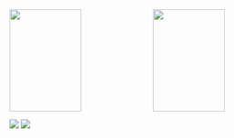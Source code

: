 <div>
<a href="https://github.com/LucasPassarote">
<img height="180em" width="50%" src="https://github-readme-stats.vercel.app/api/top-langs/?username=LucasPassarote&layout=compact&langs_count=7&theme=cobalt"/><img height="180em" width="50%" src="https://github-readme-stats.vercel.app/api?username=LucasPassarote&show_icons=true&theme=cobalt&include_all_commits=true&count_private=true"/>
</div>

<a href="https://instagram.com/lucaspassarote" target="_blank"><img src="https://img.shields.io/badge/-Instagram-%23E4405F?style=for-the-badge&logo=instagram&logoColor=white" target="_blank"></a>
<a href="https://www.linkedin.com/in/lucaspassarote/" target="_blank"><img src="https://img.shields.io/badge/-LinkedIn-%230077B5?style=for-the-badge&logo=linkedin&logoColor=white" target="_blank"></a>
